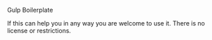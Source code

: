 Gulp Boilerplate

If this can help you in any way you are welcome to use it.  There is no license or restrictions.  
